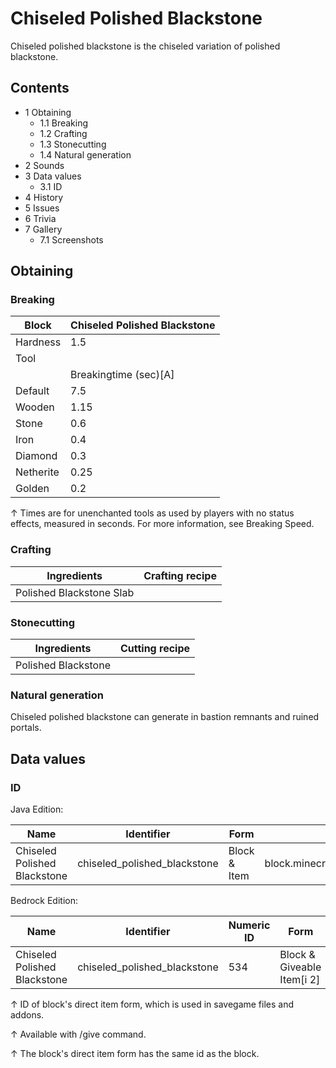 # Chiseled Polished Blackstone
 Chiseled polished blackstone is the chiseled variation of polished blackstone.

## Contents
- 1 Obtaining
	- 1.1 Breaking
	- 1.2 Crafting
	- 1.3 Stonecutting
	- 1.4 Natural generation
- 2 Sounds
- 3 Data values
	- 3.1 ID
- 4 History
- 5 Issues
- 6 Trivia
- 7 Gallery
	- 7.1 Screenshots

## Obtaining
### Breaking
| Block     | Chiseled Polished Blackstone |
|-----------|------------------------------|
| Hardness  | 1.5                          |
| Tool      |                              |
|           | Breakingtime (sec)[A]        |
| Default   | 7.5                          |
| Wooden    | 1.15                         |
| Stone     | 0.6                          |
| Iron      | 0.4                          |
| Diamond   | 0.3                          |
| Netherite | 0.25                         |
| Golden    | 0.2                          |


↑ Times are for unenchanted tools as used by players with no status effects, measured in seconds. For more information, see Breaking Speed.


### Crafting
| Ingredients              | Crafting recipe |
|--------------------------|-----------------|
| Polished Blackstone Slab |                 |

### Stonecutting
| Ingredients         | Cutting recipe |
|---------------------|----------------|
| Polished Blackstone |                |

### Natural generation
Chiseled polished blackstone can generate in bastion remnants and ruined portals.

## Data values
### ID
Java Edition:

| Name                         | Identifier                   | Form         | Translation key                              |
|------------------------------|------------------------------|--------------|----------------------------------------------|
| Chiseled Polished Blackstone | chiseled_polished_blackstone | Block & Item | block.minecraft.chiseled_polished_blackstone |

Bedrock Edition:

| Name                         | Identifier                   | Numeric ID | Form                       | Item ID[i 1]   | Translation key                        |
|------------------------------|------------------------------|------------|----------------------------|----------------|----------------------------------------|
| Chiseled Polished Blackstone | chiseled_polished_blackstone | 534        | Block & Giveable Item[i 2] | Identical[i 3] | tile.chiseled_polished_blackstone.name |


↑ ID of block's direct item form, which is used in savegame files and addons.

↑ Available with /give command.

↑ The block's direct item form has the same id as the block.


